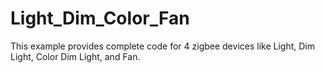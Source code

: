 # Light_Dim_Color_Fan
This example provides complete code for 4 zigbee devices like Light, Dim Light, Color Dim Light, and Fan.
